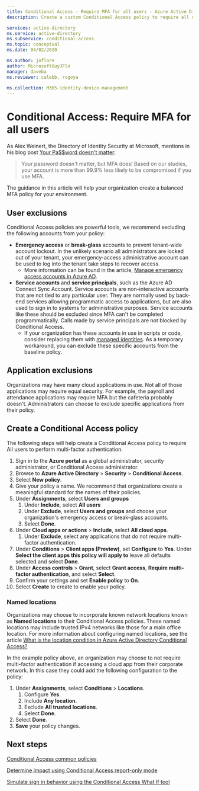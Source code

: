 ```yaml
---
title: Conditional Access - Require MFA for all users - Azure Active Directory
description: Create a custom Conditional Access policy to require all users to perform multi-factor authentication

services: active-directory
ms.service: active-directory
ms.subservice: conditional-access
ms.topic: conceptual
ms.date: 04/02/2020

ms.author: joflore
author: MicrosoftGuyJFlo
manager: daveba
ms.reviewer: calebb, rogoya

ms.collection: M365-identity-device-management
---
```

# Conditional Access: Require MFA for all users

As Alex Weinert, the Directory of Identity Security at Microsoft, mentions in his blog post [Your Pa$$word doesn't matter](https://techcommunity.microsoft.com/t5/Azure-Active-Directory-Identity/Your-Pa-word-doesn-t-matter/ba-p/731984):

> Your password doesn't matter, but MFA does! Based on our studies, your account is more than 99.9% less likely to be compromised if you use MFA.

The guidance in this article will help your organization create a balanced MFA policy for your environment.

## User exclusions

Conditional Access policies are powerful tools, we recommend excluding the following accounts from your policy:

* **Emergency access** or **break-glass** accounts to prevent tenant-wide account lockout. In the unlikely scenario all administrators are locked out of your tenant, your emergency-access administrative account can be used to log into the tenant take steps to recover access.
   * More information can be found in the article, [Manage emergency access accounts in Azure AD](../users-groups-roles/directory-emergency-access.md).
* **Service accounts** and **service principals**, such as the Azure AD Connect Sync Account. Service accounts are non-interactive accounts that are not tied to any particular user. They are normally used by back-end services allowing programmatic access to applications, but are also used to sign in to systems for administrative purposes. Service accounts like these should be excluded since MFA can't be completed programmatically. Calls made by service principals are not blocked by Conditional Access.
   * If your organization has these accounts in use in scripts or code, consider replacing them with [managed identities](../managed-identities-azure-resources/overview.md). As a temporary workaround, you can exclude these specific accounts from the baseline policy.

## Application exclusions

Organizations may have many cloud applications in use. Not all of those applications may require equal security. For example, the payroll and attendance applications may require MFA but the cafeteria probably doesn't. Administrators can choose to exclude specific applications from their policy.

## Create a Conditional Access policy

The following steps will help create a Conditional Access policy to require All users to perform multi-factor authentication.

1. Sign in to the **Azure portal** as a global administrator, security administrator, or Conditional Access administrator.
1. Browse to **Azure Active Directory** > **Security** > **Conditional Access**.
1. Select **New policy**.
1. Give your policy a name. We recommend that organizations create a meaningful standard for the names of their policies.
1. Under **Assignments**, select **Users and groups**
   1. Under **Include**, select **All users**
   1. Under **Exclude**, select **Users and groups** and choose your organization's emergency access or break-glass accounts. 
   1. Select **Done**.
1. Under **Cloud apps or actions** > **Include**, select **All cloud apps**.
   1. Under **Exclude**, select any applications that do not require multi-factor authentication.
1. Under **Conditions** > **Client apps (Preview)**, set **Configure** to **Yes**. Under **Select the client apps this policy will apply to** leave all defaults selected and select **Done**.
1. Under **Access controls** > **Grant**, select **Grant access**, **Require multi-factor authentication**, and select **Select**.
1. Confirm your settings and set **Enable policy** to **On**.
1. Select **Create** to create to enable your policy.

### Named locations

Organizations may choose to incorporate known network locations known as **Named locations** to their Conditional Access policies. These named locations may include trusted IPv4 networks like those for a main office location. For more information about configuring named locations, see the article [What is the location condition in Azure Active Directory Conditional Access?](location-condition.md)

In the example policy above, an organization may choose to not require multi-factor authentication if accessing a cloud app from their corporate network. In this case they could add the following configuration to the policy:

1. Under **Assignments**, select **Conditions** > **Locations**.
   1. Configure **Yes**.
   1. Include **Any location**.
   1. Exclude **All trusted locations**.
   1. Select **Done**.
1. Select **Done**.
1. **Save** your policy changes.

## Next steps

[Conditional Access common policies](concept-conditional-access-policy-common.md)

[Determine impact using Conditional Access report-only mode](howto-conditional-access-report-only.md)

[Simulate sign in behavior using the Conditional Access What If tool](troubleshoot-conditional-access-what-if.md)

